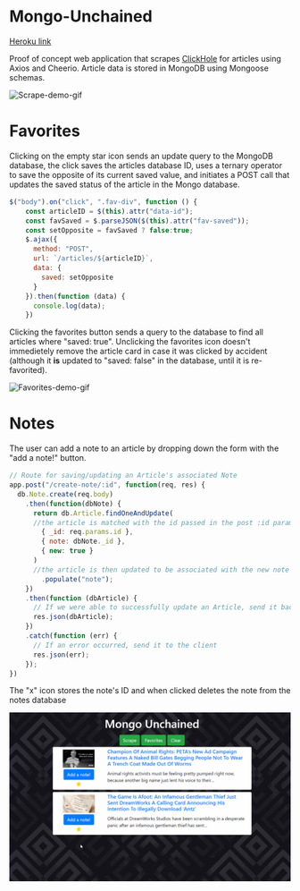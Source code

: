 # Mongo-Unchained
[Heroku link](https://mongo-unchained.herokuapp.com/)

Proof of concept web application that scrapes [ClickHole](www.clickhole.com) for articles using Axios and Cheerio. Article data is stored in MongoDB using Mongoose schemas. 

![Scrape-demo-gif](https://github.com/mcintyrehh/Mongo-Unchained/blob/master/example-gifs/Scrape-demo.gif)

# Favorites

Clicking on the empty star icon sends an update query to the MongoDB database, the click saves the articles database ID, uses a ternary operator to save the opposite of its current saved value, and initiates a POST call that updates the saved status of the article in the Mongo database.
```javascript
$("body").on("click", ".fav-div", function () {
    const articleID = $(this).attr("data-id");
    const favSaved = $.parseJSON($(this).attr("fav-saved"));
    const setOpposite = favSaved ? false:true;
    $.ajax({
      method: "POST",
      url: `/articles/${articleID}`,
      data: {
        saved: setOpposite
      }
    }).then(function (data) {
      console.log(data);
    })
```

Clicking the favorites button sends a query to the database to find all articles where "saved: true". Unclicking the favorites icon doesn't immedietely remove the article card in case it was clicked by accident (although it **is** updated to "saved: false" in the database, until it is re-favorited).

![Favorites-demo-gif](https://github.com/mcintyrehh/Mongo-Unchained/blob/master/example-gifs/Favorited-demo.gif)

# Notes

The user can add a note to an article by dropping down the form with the "add a note!" button. 
```javascript
// Route for saving/updating an Article's associated Note
app.post("/create-note/:id", function(req, res) {
  db.Note.create(req.body)
    .then(function(dbNote) {
      return db.Article.findOneAndUpdate(
      //the article is matched with the id passed in the post :id parameter
        { _id: req.params.id },
        { note: dbNote._id },
        { new: true }
      )
      //the article is then updated to be associated with the new note
        .populate("note");
    })
    .then(function (dbArticle) {
      // If we were able to successfully update an Article, send it back to the client
      res.json(dbArticle);
    })
    .catch(function (err) {
      // If an error occurred, send it to the client
      res.json(err);
    });
})
```

The "x" icon stores the note's ID and when clicked deletes the note from the notes database

![Notes-demo-gif](https://github.com/mcintyrehh/Mongo-Unchained/blob/master/example-gifs/Note-demo.gif)
